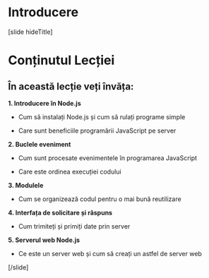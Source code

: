 # Introducere

[slide hideTitle]
# Conținutul Lecției

## În această lecție veți învăța:

**1. Introducere în Node.js**

- Cum să instalați Node.js și cum să rulați programe simple

- Care sunt beneficiile programării JavaScript pe server

**2. Buclele eveniment**

- Cum sunt procesate evenimentele în programarea JavaScript

- Care este ordinea execuției codului

**3. Modulele**

- Cum se organizează codul pentru o mai bună reutilizare

**4. Interfața de solicitare și răspuns**

- Cum trimiteți și primiți date prin server

**5. Serverul web Node.js**

- Ce este un server web și cum să creați un astfel de server web

[/slide]
